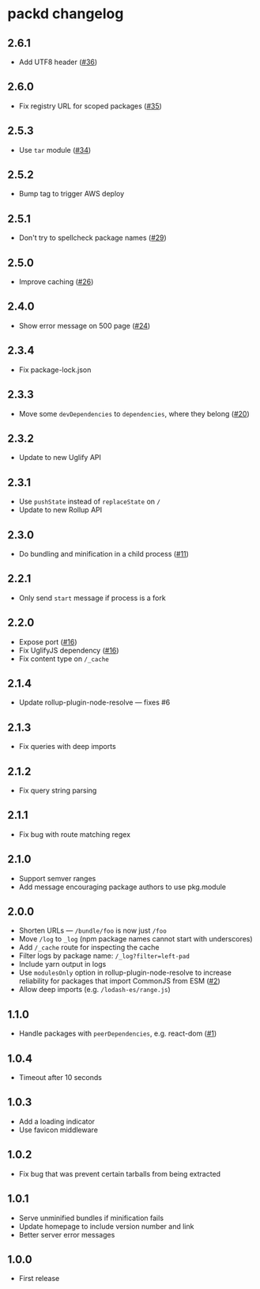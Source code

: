 # packd changelog


## 2.6.1

* Add UTF8 header ([#36](https://github.com/Rich-Harris/packd/pull/36))

## 2.6.0

* Fix registry URL for scoped packages ([#35](https://github.com/Rich-Harris/packd/pull/35))

## 2.5.3

* Use `tar` module ([#34](https://github.com/Rich-Harris/packd/pull/34))

## 2.5.2

* Bump tag to trigger AWS deploy

## 2.5.1

* Don't try to spellcheck package names ([#29](https://github.com/Rich-Harris/packd/pull/29))

## 2.5.0

* Improve caching ([#26](https://github.com/Rich-Harris/packd/pull/26))

## 2.4.0

* Show error message on 500 page ([#24](https://github.com/Rich-Harris/packd/pull/24))

## 2.3.4

* Fix package-lock.json

## 2.3.3

* Move some `devDependencies` to `dependencies`, where they belong ([#20](https://github.com/Rich-Harris/packd/pull/20))

## 2.3.2

* Update to new Uglify API

## 2.3.1

* Use `pushState` instead of `replaceState` on `/`
* Update to new Rollup API

## 2.3.0

* Do bundling and minification in a child process ([#11](https://github.com/Rich-Harris/packd/issues/11))

## 2.2.1

* Only send `start` message if process is a fork

## 2.2.0

* Expose port ([#16](https://github.com/Rich-Harris/packd/pull/16))
* Fix UglifyJS dependency ([#16](https://github.com/Rich-Harris/packd/pull/16))
* Fix content type on `/_cache`

## 2.1.4

* Update rollup-plugin-node-resolve — fixes #6

## 2.1.3

* Fix queries with deep imports

## 2.1.2

* Fix query string parsing

## 2.1.1

* Fix bug with route matching regex

## 2.1.0

* Support semver ranges
* Add message encouraging package authors to use pkg.module

## 2.0.0

* Shorten URLs — `/bundle/foo` is now just `/foo`
* Move `/log` to `_log` (npm package names cannot start with underscores)
* Add `/_cache` route for inspecting the cache
* Filter logs by package name: `/_log?filter=left-pad`
* Include yarn output in logs
* Use `modulesOnly` option in rollup-plugin-node-resolve to increase reliability for packages that import CommonJS from ESM ([#2](https://github.com/Rich-Harris/packd/issues/2))
* Allow deep imports (e.g. `/lodash-es/range.js`)

## 1.1.0

* Handle packages with `peerDependencies`, e.g. react-dom ([#1](https://github.com/Rich-Harris/packd/issues/1))

## 1.0.4

* Timeout after 10 seconds

## 1.0.3

* Add a loading indicator
* Use favicon middleware

## 1.0.2

* Fix bug that was prevent certain tarballs from being extracted

## 1.0.1

* Serve unminified bundles if minification fails
* Update homepage to include version number and link
* Better server error messages

## 1.0.0

* First release